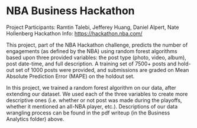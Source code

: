 # NBA Business Hackathon

Project Participants: Ramtin Talebi, Jefferey Huang, Daniel Alpert, Nate Hollenberg 
Hackathon Info: https://hackathon.nba.com/

This project, part of the NBA Hackathon challenge, predicts the number of engagements (as defined by the NBA) using random forest algorithms based upon three provided variables: the post type (photo, video, album), post date-time, and full description. A training set of 7500+ posts and hold-out set of 1000 posts were provided, and submissions are graded on Mean Absolute Prediction Error (MAPE) on the holdout set.

In this project, we trained a random forest algorithm on our data, after extending our dataset. We used each of the three variables to create more descriptive ones (i.e. whether or not post was made during the playoffs, whether it mentioned an all-NBA player, etc.). Descriptions of our data wrangling process can be found in the pdf writeup (in the Business Analytics folder) above. 
